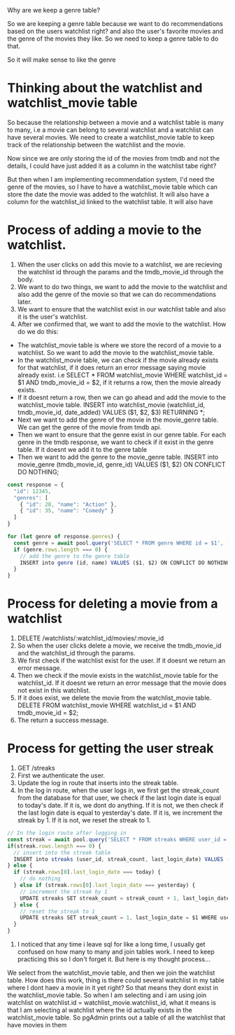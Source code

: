 Why are we keep a genre table?

So we are keeping a genre table because we want to do recommendations based on the users watchlist right? and also the user's favorite movies and the genre of the movies they like. So we need to keep a genre table to do that.

So it will make sense to like the genre 

# Thinking about the watchlist and watchlist_movie table
So because the relationship between a movie and a watchlist table is many to many, i.e a movie can belong to several watchlist and a watchlist can have several movies. We need to create a watchlist_movie table to keep track of the relationship between the watchlist and the movie.

Now since we are only storing the id of the movies from tmdb and not the details, I could have just added it as a column in the watchlist tabe right?

But then when I am implementing recommendation system, I'd need the genre of the movies, so I have to have a watchlist_movie table which can store the date the movie was added to the watchlist. It will also have a column for the watchlist_id linked to the watchlist table. It will also have 

# Process of adding a movie to the watchlist.
1. When the user clicks on add this movie to a watchlist, we are recieving the watchlist id through the params and the tmdb_movie_id through the body.
2. We want to do two things, we want to add the movie to the watchlist and also add the genre of the movie so that we can do recommendations later.
3. We want to ensure that the watchlist exist in our watchlist table and also it is the user's watchlist.
4. After we confirmed that, we want to add the movie to the watchlist. How do we do this:
- The watchlist_movie table is where we store the record of a movie to a watchlist. So we want to add the movie to the watchlist_movie table.
- In the watchlist_movie table, we can check if the movie already exists for that watchlist, if it does return an error message saying movie already exist. i.e SELECT * FROM watchlist_movie WHERE watchlist_id = $1 AND tmdb_movie_id = $2, if it returns a row, then the movie already exists.
- If it doesnt return a row, then we can go ahead and add the movie to the watchlist_movie table. INSERT into watchlist_movie (watchlist_id, tmdb_movie_id, date_added) VALUES ($1, $2, $3) RETURNING *;
- Next we want to add the genre of the movie in the movie_genre table. We can get the genre of the movie from tmdb api.
- Then we want to ensure that the genre exist in our genre table. For each genre in the tmdb response, we want to check if it exist in the genre table. If it doesnt we add it to the genre table
- Then we want to add the genre to the movie_genre table. INSERT into movie_genre (tmdb_movie_id, genre_id) VALUES ($1, $2) ON CONFLICT DO NOTHING;
```ts
const response = {
  "id": 12345,
  "genres": [
    { "id": 28, "name": "Action" },
    { "id": 35, "name": "Comedy" }
  ]
}

for (let genre of response.genres) {
  const genre = await pool.query('SELECT * FROM genre WHERE id = $1', [genre.id]);
  if (genre.rows.length === 0) {
    // add the genre to the genre table
    INSERT into genre (id, name) VALUES ($1, $2) ON CONFLICT DO NOTHING;
  }
}


```

# Process for deleting a movie from a watchlist
1. DELETE /watchlists/:watchlist_id/movies/:movie_id
2. So when the user clicks delete a movie, we receive the tmdb_movie_id and the watchlist_id through the params. 
3. We first check if the watchlist exist for the user. If it doesnt we return an error message.
4. Then we check if the movie exists in the watchlist_movie table for the watchlist_id. If it doesnt we return an error message that the movie does not exist in this watchlist.
5. If it does exist, we delete the movie from the watchlist_movie table. DELETE FROM watchlist_movie WHERE watchlist_id = $1 AND tmdb_movie_id = $2;
6. The return a success message.

# Process for getting the user streak
1. GET /streaks
2. First we authenticate the user.
3. Update the log in route that inserts into the streak table.
4. In the log in route, when the user logs in, we first get the streak_count from the database for that user, we check if the last login date is equal to today's date. If it is,
we dont do anything. If it is not, we then check if the last login date is equal to yesterday's date. If it is, we increment the streak by 1. If it is not, we reset the streak to 1.
```ts
// In the login route after logging in
const streak = await pool.query('SELECT * FROM streaks WHERE user_id = $1', [user_id]);
if(streak.rows.length === 0) {
  // insert into the streak table
  INSERT into streaks (user_id, streak_count, last_login_date) VALUES ($1, 1, $2);
} else {
  if (streak.rows[0].last_login_date === today) {
    // do nothing
  } else if (streak.rows[0].last_login_date === yesterday) {
    // increment the streak by 1
    UPDATE streaks SET streak_count = streak_count + 1, last_login_date = $1 WHERE user_id = $2;
  } else {
    // reset the streak to 1
    UPDATE streaks SET streak_count = 1, last_login_date = $1 WHERE user_id = $2;
  }
}
```




1. I noticed that any time i leave sql for like a long time, I usually get confused on how many to many and join tables work. I need to keep practicing this so I don't forget it. But here is my thought process...

We select from the watchlist_movie table, and then we join the watchlist table. How does this work, thing is there could several watchlist in my table where I dont haev a movie in it yet right? So that means they dont exist in the watchlist_movie table. So when I am selecting and i am using join watchlist on watchlist.id = watchlist_movie.watchlist_id, what it means is that I am selecting al watchlist where the id actually exists in the watchlist_movie table. So pgAdmin prints out a table of all the watchlist that have movies in them